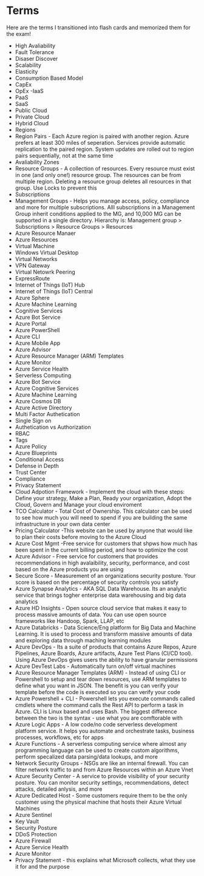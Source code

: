 # Terms
Here are the terms I transitioned into flash cards and memorized them for the exam! 
- High Avaliability
- Fault Tolerance
- Disaser Discover
- Scalability
- Elasticity
- Consumption Based Model
- CapEx
- OpEx
-IaaS
- PaaS
- SaaS
- Public Cloud
- Private Cloud
- Hybrid Cloud 
- Regions
- Region Pairs - Each Azure region is paired with another region. Azure prefers at least 300 miles of seperation. Services provide automatic replication to the paired region. System updates are rolled out to region pairs sequentially, not at the same time 
- Avaliability Zones
- Resource Groups - A collection of resources. Every resource must exist in one (and only one!) resource group. The resources can be from multiple region. Deleting a resource group deletes all resources in that group. Use Locks to prevent this
- Subscriptions
- Management Groups - Helps you manage access, policy, compliance and more for multiple subscriptions. Alll subscriptions in a Management Group inherit conditions applied to the MG, and 10,000 MG can be supported in a single directory. Hierarchy is: Management group > Subscriptions > Resource Groups > Resources
- Azure Resource Manaer
- Azure Resources
- Virtual Machine
- Windows Virtual Desktop
- Virtual Networks
- VPN Gateway
- Virtual Netowrk Peering
- ExpressRoute
- Internet of Things (IoT) Hub
- Internet of Things (IoT) Central
- Azure Sphere 
- Azure Machine Learning
- Cognitive Services
- Azure Bot Service
- Azure Portal
- Azure PowerShell
- Azure CLI
- Azure Mobile App
- Azure Advisor
- Azure Resource Manager (ARM) Templates
- Azure Monitor
- Azure Service Health
- Serverless Computing 
- Azure Bot Service
- Azure Cognitive Services
- Azure Machine Learning
- Azure Cosmos DB
- Azure Active Directory
- Multi Factor Authetication
- Single Sign on
- Authetication vs Authorization
- RBAC
- Tags
- Azure Policy
- Azure Blueprints
- Conditional Access
- Defense in Depth
- Trust Center
- Compliance
- Privacy Statement
- Cloud Adpotion Framework - Implement the cloud with these steps: Define your strategy, Make a Plan, Ready your organization, Adopt the Cloud, Govern and Manage your cloud enviroment 
- TCO Calculator - Total Cost of Ownership. This calculator can be used to see how much you will need to spend if you are building the same infrastructure in your own data center
- Pricing Calculator -This website can be used by anyone that would like to plan their costs before moving to the Azure Cloud
- Azure Cost Mgmt -Free service for customers that shpws how much has been spent in the current billing period, and how to optimize the cost 
- Azure Advisor - Free service for customers that provides recommendations in high avalaibility, security, performance, and cost based on the Azure products you are using
- Secure Score - Measurement of an organizations security posture. Your score is based on the percentage of security controls you satisfy
- Azure Synapse Analytics - AKA SQL Data Warehouse. Its an analytic service that brings togher enterprise data warehousing and big data analytics
- Azure HD Insights - Open source cloud service that makes it easy to process massive amounts of data. You can use open source frameworks like Handoop, Spark, LLAP, etc
- Azure Databricks - Data Science/Eng platform for Big Data and Machine Learning. It is used to process and transform massive amounts of data and exploring data through maching learning modules 
- Azure DevOps - Its a suite of products that contains Azure Repos, Azure Pipelines, Azure Boards, Azure artifacts, Azure Test Plans (CI/CD tool). Using Azure DevOps gives users the ability to have granular permissions 
- Azure DevTest Labs - Automatically turn on/off virtual machines 
- Azure Resource Manager Templates (ARM) - Instead of using CLI or Powershell to setup and tear down resources, use ARM templates to define what you want in JSON. The benefit is you can verify your template before the code is executed so you can verify your code
- Azure Powershell + CLI - Powershell lets you execute commands called cmdlets where the command calls the Rest API to perform a task in Azure. CLI is Linux based and uses Bash. The biggest difference between the two is the syntax - use what you are comftorable with 
- Azure Logic Apps - A low code/no code serverless development platform service. It helps you automate and orchestrate tasks, business processes, workflows,  etc for apps
- Azure Functions - A serverless computing service where almost any programming language can be used to create custom algorithms, perform specalized data parsing/data lookups, and more
- Network Security Groups - NSGs are like an internal firewall. You can filter network traffic to and from Azure Resources within an Azure Vnet
- Azure Security Center -  A service to provide visibility of your security posture. You can monitor security settings, recommendations, detect attacks, detailed anlysis, and more 
- Azure Dedicated Host - Some customers require them to be the only customer using the physical machine that hosts their Azure Virtual Machines
- Azure Sentinel
- Key Vault
- Security Posture
- DDoS Protection
- Azure Firewall
- Azure Service Health
- Azure Monitor 
- Privacy Statement - this explains what Microsoft collects, what they use it for and the purpose


































